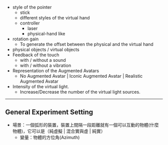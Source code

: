 - style of the pointer
	- stick
	- different styles of the virtual hand
	- controller
		- laser
		- physical-hand like
- rotation gain
	- To generate the offset between the physical and the virtual hand
- physical objects / virtual objects
- Feedback of the touch
	- with / without a sound
	- with / without a vibration
- Representation of the Augmented Avatars
	- No Augmented Avatar | Iconic Augmented Avatar | Realistic Augmented Avatar
- Intensity of the virtual light.
	- Increase/Decrease the number of the virtual light sources.
---
## General Experiment Setting
- 場景：一個弧形的裝置，裝置上間隔一段距離就有一個可以互動的物體(什麼物體)，它可以是（純虛擬 | 混合實與虛 | 純實）
	- 變量：物體的方位角(Azimuth)